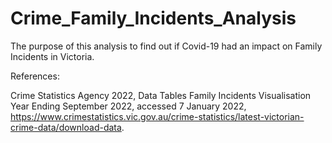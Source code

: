 # Crime_Family_Incidents_Analysis
The purpose of this analysis to find out if Covid-19 had an impact on Family Incidents in Victoria.

References:

Crime Statistics Agency 2022, Data Tables Family Incidents Visualisation Year Ending September 2022, accessed 7 January 2022, https://www.crimestatistics.vic.gov.au/crime-statistics/latest-victorian-crime-data/download-data.
